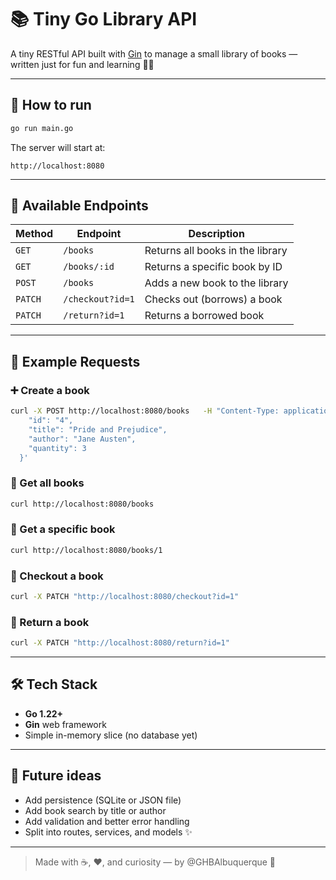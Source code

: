 # 📚 Tiny Go Library API

A tiny RESTful API built with [Gin](https://github.com/gin-gonic/gin) to manage a small library of books — written just for fun and learning 🐣✨

---

## 🚀 How to run

```bash
go run main.go
```

The server will start at:
```
http://localhost:8080
```

---

## 📖 Available Endpoints

| Method | Endpoint           | Description |
|--------|--------------------|--------------|
| `GET`  | `/books`           | Returns all books in the library |
| `GET`  | `/books/:id`       | Returns a specific book by ID |
| `POST` | `/books`           | Adds a new book to the library |
| `PATCH`| `/checkout?id=1`   | Checks out (borrows) a book |
| `PATCH`| `/return?id=1`     | Returns a borrowed book |

---

## 🧩 Example Requests

### ➕ Create a book
```bash
curl -X POST http://localhost:8080/books   -H "Content-Type: application/json"   -d '{
    "id": "4",
    "title": "Pride and Prejudice",
    "author": "Jane Austen",
    "quantity": 3
  }'
```

### 📗 Get all books
```bash
curl http://localhost:8080/books
```

### 📘 Get a specific book
```bash
curl http://localhost:8080/books/1
```

### 📕 Checkout a book
```bash
curl -X PATCH "http://localhost:8080/checkout?id=1"
```

### 📙 Return a book
```bash
curl -X PATCH "http://localhost:8080/return?id=1"
```

---

## 🛠️ Tech Stack
- **Go 1.22+**
- **Gin** web framework
- Simple in-memory slice (no database yet)

---

## 🌼 Future ideas
- Add persistence (SQLite or JSON file)
- Add book search by title or author
- Add validation and better error handling
- Split into routes, services, and models ✨

---

> Made with ☕, ❤️, and curiosity — by @GHBAlbuquerque 🌸
